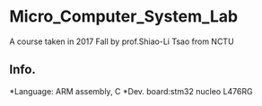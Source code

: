 # Micro_Computer_System_Lab
A course taken in 2017 Fall by prof.Shiao-Li Tsao from NCTU 

## Info.
*Language: ARM assembly, C
*Dev. board:stm32 nucleo L476RG

